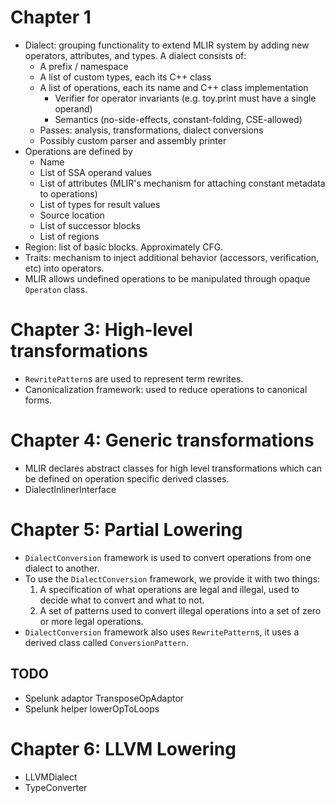 # Chapter 1
- Dialect: grouping functionality to extend MLIR system by adding new operators,
  attributes, and types. A dialect consists of:
  + A prefix / namespace
  + A list of custom types, each its C++ class
  + A list of operations, each its name and C++ class implementation
    - Verifier for operator invariants (e.g. toy.print must have a single operand)
    - Semantics (no-side-effects, constant-folding, CSE-allowed)
  + Passes: analysis, transformations, dialect conversions
  + Possibly custom parser and assembly printer
- Operations are defined by
    + Name
    + List of SSA operand values
    + List of attributes (MLIR's mechanism for attaching constant metadata to
        operations)
    + List of types for result values
    + Source location
    + List of successor blocks
    + List of regions
- Region: list of basic blocks. Approximately CFG.
- Traits: mechanism to inject additional behavior (accessors, verification, etc)
  into operators.
- MLIR allows undefined operations to be manipulated through opaque `Operaton`
  class.

# Chapter 3: High-level transformations
- `RewritePattern`s are used to represent term rewrites.
- Canonicalization framework: used to reduce operations to canonical forms.

# Chapter 4: Generic transformations
- MLIR declares abstract classes for high level transformations which can be
  defined on operation specific derived classes.
- DialectInlinerInterface

# Chapter 5: Partial Lowering
- `DialectConversion` framework is used to convert operations from one dialect
  to another.
- To use the `DialectConversion` framework, we provide it with two things:
  1. A specification of what operations are legal and illegal, used to decide
     what to convert and what to not.
  2. A set of patterns used to convert illegal operations into a set of zero or
     more legal operations.
- `DialectConversion` framework also uses `RewritePattern`s, it uses a derived
  class called `ConversionPattern`.
## TODO
- Spelunk adaptor TransposeOpAdaptor
- Spelunk helper lowerOpToLoops

# Chapter 6: LLVM Lowering
- LLVMDialect
- TypeConverter
